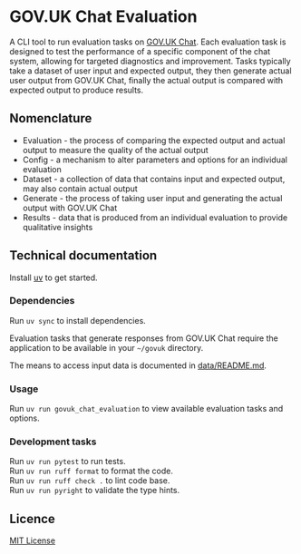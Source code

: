 # GOV.UK Chat Evaluation

A CLI tool to run evaluation tasks on [GOV.UK Chat](https://github.com/alphagov/govuk-chat). Each evaluation task is designed to test the performance of a specific component of the chat system, allowing for targeted diagnostics and improvement. Tasks typically take a dataset of user input and expected output, they then generate actual user output from GOV.UK Chat, finally the actual output is compared with expected output to produce results.

## Nomenclature

- Evaluation - the process of comparing the expected output and actual output to measure the quality of the actual output
- Config - a mechanism to alter parameters and options for an individual evaluation
- Dataset - a collection of data that contains input and expected output, may also contain actual output
- Generate - the process of taking user input and generating the actual output with GOV.UK Chat
- Results - data that is produced from an individual evaluation to provide qualitative insights 

## Technical documentation

Install [uv](https://docs.astral.sh/uv/) to get started.

### Dependencies

Run `uv sync` to install dependencies.  

Evaluation tasks that generate responses from GOV.UK Chat require the application to be available in your `~/govuk` directory.

The means to access input data is documented in [data/README.md](data/README.md).

### Usage

Run `uv run govuk_chat_evaluation` to view available evaluation tasks and options.

### Development tasks

Run `uv run pytest` to run tests.  
Run `uv run ruff format` to format the code.  
Run `uv run ruff check .` to lint code base.  
Run `uv run pyright` to validate the type hints.

## Licence

[MIT License](LICENCE)
